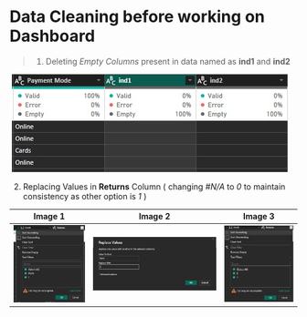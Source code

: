 # Data Cleaning before working on Dashboard
> 1. Deleting *Empty Columns* present in data named as **ind1** and **ind2**

‎ ![Image Alt](https://github.com/Adhyan-1404/Power-BI-Projects/blob/430fd5c2f0320e9fa2f096b7284af060bba3959f/Dashboard%201/Images/1%20(%20delete%20empty%20columns).jpg)

2. Replacing Values in **Returns** Column ( changing *#N/A* to *0* to maintain consistency as other option is *1* )


| Image 1 | Image 2 | Image 3 |
|---------|---------|---------|
| ![Image Alt](https://github.com/Adhyan-1404/Power-BI-Projects/blob/efce022082ebdb89940eb633f0cdf88f43d799a1/Dashboard%201/Images/2%20(replace%20na).jpg) | ![Image Alt](https://github.com/Adhyan-1404/Power-BI-Projects/blob/0687c505bf8908508cc05a321a097f8941f4a95a/Dashboard%201/Images/2.1.jpg) | ![Image Alt](https://github.com/Adhyan-1404/Power-BI-Projects/blob/0687c505bf8908508cc05a321a097f8941f4a95a/Dashboard%201/Images/2.2.jpg) |
